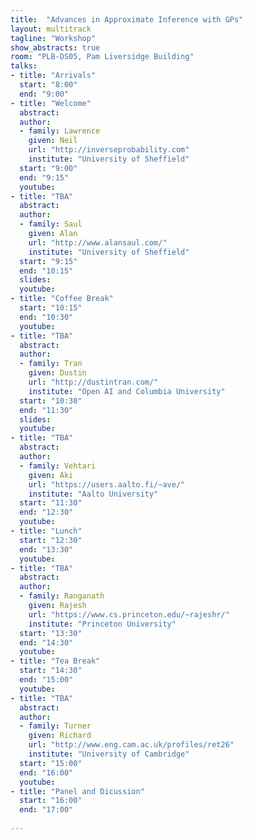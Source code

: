 ```yaml
---
title:  "Advances in Approximate Inference with GPs"
layout: multitrack
tagline: "Workshop"
show_abstracts: true
room: "PLB-DS05, Pam Liversidge Building"
talks:
- title: "Arrivals"
  start: "8:00"
  end: "9:00"
- title: "Welcome"    
  abstract:
  author:
  - family: Lawrence
    given: Neil 
    url: "http://inverseprobability.com"
    institute: "University of Sheffield"   
  start: "9:00"
  end: "9:15"
  youtube:
- title: "TBA"
  abstract:
  author:
  - family: Saul
    given: Alan 
    url: "http://www.alansaul.com/"
    institute: "University of Sheffield"
  start: "9:15"
  end: "10:15"
  slides:  
  youtube:
- title: "Coffee Break"
  start: "10:15"
  end: "10:30"
  youtube: 
- title: "TBA"  
  abstract:
  author: 
  - family: Tran
    given: Dustin
    url: "http://dustintran.com/"
    institute: "Open AI and Columbia University"   
  start: "10:30"
  end: "11:30"
  slides:  
  youtube:
- title: "TBA"
  abstract:
  author:
  - family: Vehtari 
    given: Aki 
    url: "https://users.aalto.fi/~ave/"
    institute: "Aalto University"  
  start: "11:30"
  end: "12:30"
  youtube: 
- title: "Lunch"
  start: "12:30"
  end: "13:30"
  youtube:
- title: "TBA"
  abstract:
  author:
  - family: Ranganath 
    given: Rajesh
    url: "https://www.cs.princeton.edu/~rajeshr/"
    institute: "Princeton University"    
  start: "13:30"
  end: "14:30"
  youtube:
- title: "Tea Break"
  start: "14:30"
  end: "15:00"
  youtube: 
- title: "TBA"
  abstract:
  author:
  - family: Turner 
    given: Richard
    url: "http://www.eng.cam.ac.uk/profiles/ret26"
    institute: "University of Cambridge"
  start: "15:00"
  end: "16:00"
  youtube: 
- title: "Panel and Dicussion"
  start: "16:00"
  end: "17:00"
  
---
```

